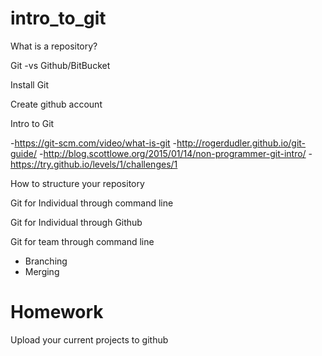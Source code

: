 # intro_to_git

What is a repository?

Git -vs Github/BitBucket

Install Git

Create github account

Intro to Git

-https://git-scm.com/video/what-is-git
-http://rogerdudler.github.io/git-guide/
-http://blog.scottlowe.org/2015/01/14/non-programmer-git-intro/
-https://try.github.io/levels/1/challenges/1




How to structure your repository

Git for Individual through command line

Git for Individual through Github



Git for team through command line
- Branching
- Merging


Homework
=======
Upload your current projects to github
